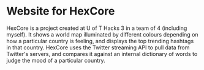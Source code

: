# Website for HexCore

HexCore is a project created at U of T Hacks 3 in a team of 4 (including myself). It shows a world map illuminated by different colours depending on how a particular country is feeling, and displays the top trending hashtags in that country. HexCore uses the Twitter streaming API to pull data from Twitter's servers, and compares it against an internal dictionary of words to judge the mood of a particular country.
